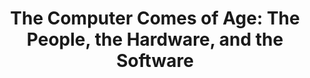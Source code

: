 ---
layout: book
title: "The Computer Comes of Age: The People, the Hardware, and the Software"
image_path: /images/books/the-computer-comes-of-age.jpg
---